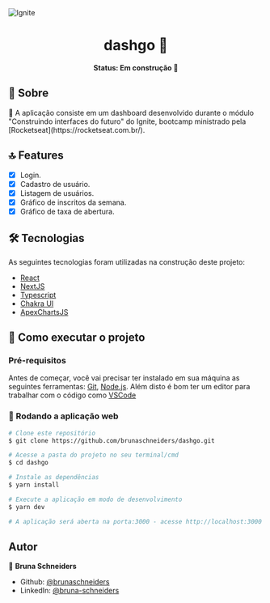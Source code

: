 <img alt="Ignite" src="https://www.notion.so/image/https%3A%2F%2Fs3-us-west-2.amazonaws.com%2Fsecure.notion-static.com%2F2fbacb7a-e460-44a3-8fc5-e66f96dae148%2Fcover-reactjs.png?table=block&id=57692167-7879-4019-a83f-544e79167b12&width=2560&userId=ea77c6a2-2649-4d12-bc25-b4ef60ba5ead&cache=v2" />

<h1 align="center">dashgo  👋</h1>

<p align="center"><b>Status: Em construção  🚧</b></p>

## 📄 Sobre

<p> 🚀 A aplicação consiste em um dashboard desenvolvido durante o módulo "Construindo interfaces do futuro"  do Ignite, bootcamp ministrado pela [Rocketseat](https://rocketseat.com.br/).</p>

## 🔝 Features

- [x] Login.
- [x] Cadastro de usuário.
- [x] Listagem de usuários.
- [x] Gráfico de inscritos da semana.
- [x] Gráfico de taxa de abertura.

## 🛠 Tecnologias

As seguintes tecnologias foram utilizadas na construção deste projeto:

- [React](https://pt-br.reactjs.org/)
- [NextJS](https://nextjs.org/)
- [Typescript](https://www.typescriptlang.org/)
- [Chakra UI](https://chakra-ui.com/)
- [ApexChartsJS](https://apexcharts.com)

## 🚀 Como executar o projeto

### Pré-requisitos

Antes de começar, você vai precisar ter instalado em sua máquina as seguintes ferramentas:
[Git](https://git-scm.com), [Node.js](https://nodejs.org/en/).
Além disto é bom ter um editor para trabalhar com o código como [VSCode](https://code.visualstudio.com/)

### 🧭 Rodando a aplicação web

```bash
# Clone este repositório
$ git clone https://github.com/brunaschneiders/dashgo.git

# Acesse a pasta do projeto no seu terminal/cmd
$ cd dashgo

# Instale as dependências
$ yarn install

# Execute a aplicação em modo de desenvolvimento
$ yarn dev

# A aplicação será aberta na porta:3000 - acesse http://localhost:3000
```

## Autor

👤 **Bruna Schneiders**

- Github: [@brunaschneiders](https://github.com/brunaschneiders)
- LinkedIn: [@bruna-schneiders](https://linkedin.com/in/bruna-schneiders)

